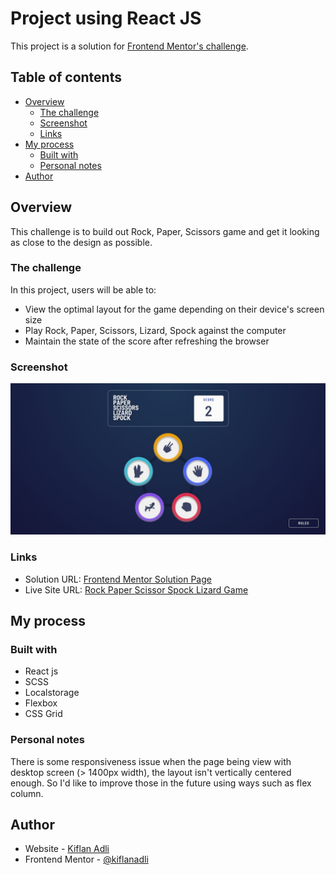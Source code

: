 # Project using React JS

This project is a solution for [Frontend Mentor's challenge](https://www.frontendmentor.io/challenges/rock-paper-scissors-game-pTgwgvgH).

## Table of contents

- [Overview](#overview)
  - [The challenge](#the-challenge)
  - [Screenshot](#screenshot)
  - [Links](#links)
- [My process](#my-process)
  - [Built with](#built-with)
  - [Personal notes](#personal-notes)
- [Author](#author)

## Overview

This challenge is to build out Rock, Paper, Scissors game and get it looking as close to the design as possible.

### The challenge

In this project, users will be able to:

- View the optimal layout for the game depending on their device's screen size
- Play Rock, Paper, Scissors, Lizard, Spock against the computer
- Maintain the state of the score after refreshing the browser

### Screenshot

![](./screenshot.jpg)

### Links

- Solution URL: [Frontend Mentor Solution Page](https://www.frontendmentor.io/solutions/rock-paper-scissors-game-j8C7mVAiYr)
- Live Site URL: [Rock Paper Scissor Spock Lizard Game](https://rock-paper-scissors-master-kiflanadli.vercel.app/)

## My process

### Built with

- React js
- SCSS
- Localstorage
- Flexbox
- CSS Grid

### Personal notes

There is some responsiveness issue when the page being view with desktop screen (> 1400px width), the layout isn't vertically centered enough. So I'd like to improve those in the future using ways such as flex column.

## Author

- Website - [Kiflan Adli](https://kiflanadli.github.io)
- Frontend Mentor - [@kiflanadli](https://www.frontendmentor.io/profile/kiflanadli)
